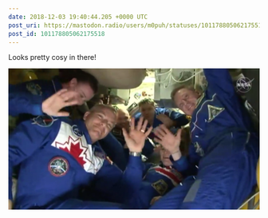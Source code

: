```yaml
---
date: 2018-12-03 19:40:44.205 +0000 UTC
post_uri: https://mastodon.radio/users/m0puh/statuses/101178805062175518
post_id: 101178805062175518
---
```

Looks pretty cosy in there!


![](13418.png)

